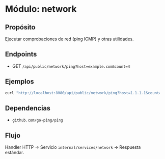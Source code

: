 # Módulo: network

## Propósito
Ejecutar comprobaciones de red (ping ICMP) y otras utilidades.

## Endpoints
- GET `/api/public/network/ping?host=example.com&count=4`

## Ejemplos
```bash
curl "http://localhost:8080/api/public/network/ping?host=1.1.1.1&count=3"
```

## Dependencias
- `github.com/go-ping/ping`

## Flujo
Handler HTTP -> Servicio `internal/services/network` -> Respuesta estándar.

